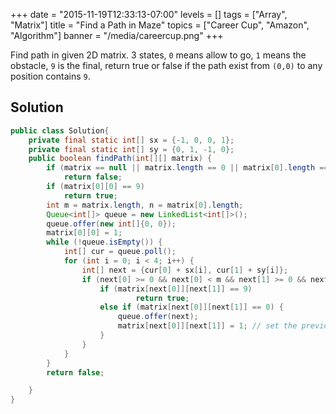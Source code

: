 +++
date = "2015-11-19T12:33:13-07:00"
levels = []
tags = ["Array", "Matrix"]
title = "Find a Path in Maze"
topics = ["Career Cup", "Amazon", "Algorithm"]
banner = "/media/careercup.png"
+++

Find path in given 2D matrix. 3 states, `0` means allow to go, `1` means the obstacle, `9` is the final, return true or false if the path exist from `(0,0)` to any position contains `9`.


<!--more-->
## Solution
```java
public class Solution{
	private final static int[] sx = {-1, 0, 0, 1};
	private final static int[] sy = {0, 1, -1, 0};
	public boolean findPath(int[][] matrix) {
		if (matrix == null || matrix.length == 0 || matrix[0].length == 0)	
			return false;
		if (matrix[0][0] == 9)	
			return true;
		int m = matrix.length, n = matrix[0].length;
		Queue<int[]> queue = new LinkedList<int[]>();
		queue.offer(new int[]{0, 0});
		matrix[0][0] = 1;
		while (!queue.isEmpty()) {
			int[] cur = queue.poll();
			for (int i = 0; i < 4; i++) {
				int[] next = {cur[0] + sx[i], cur[1] + sy[i]};
				if (next[0] >= 0 && next[0] < m && next[1] >= 0 && next[1] < n) {
					if (matrix[next[0]][next[1]] == 9)
							return true;
					else if (matrix[next[0]][next[1]] == 0) {
						queue.offer(next);
						matrix[next[0]][next[1]] = 1; // set the previous passed position as no longer accessiable 
					}
				}
			}
		}
		return false;

	}
}
```